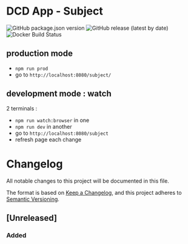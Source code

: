 # DCD App - Subject

![GitHub package.json version](https://img.shields.io/github/package-json/v/datacentricdesign/dcd-app-subject)
![GitHub release (latest by date)](https://img.shields.io/github/v/release/datacentricdesign/dcd-app-subject)
![Docker Build Status](https://img.shields.io/docker/build/datacentricdesign/dcd-app-subject)

## production mode

- `npm run prod`
- go to `http://localhost:8080/subject/`

## development mode : watch

2 terminals :

- `npm run watch:browser` in one
- `npm run dev` in another
- go to `http://localhost:8080/subject`
- refresh page each change


# Changelog

All notable changes to this project will be documented in this file.

The format is based on [Keep a Changelog](https://keepachangelog.com/en/1.0.0/),
and this project adheres to [Semantic Versioning](https://semver.org/spec/v2.0.0.html).

## [Unreleased]

### Added
